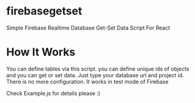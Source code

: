 # firebasegetset
Simple Firebase Realtime Database Get-Set Data Script For React

<h1>How It Works</h1>
You can define tables via this script. you can define unique ids of objects and you can get or set data.
Just type your database url and project id. There is no more configuration.
It works in test mode of Firebase

Check Example.js for details please :)
